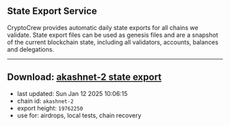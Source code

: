 ## State Export Service
CryptoCrew provides automatic daily state exports for all chains we validate. State export files can be used as genesis files and are a snapshot of the current blockchain state, including all validators, accounts, balances and delegations.

---
**Download: [akashnet-2 state export](https://dl-eu2.ccvalidators.com/SERVICE/akash/akashnet-2_export_19762250.json)**
---

- last updated: Sun Jan 12 2025 10:06:15
- chain id: `akashnet-2`
- export height: `19762250`
- use for: airdrops, local tests, chain recovery
